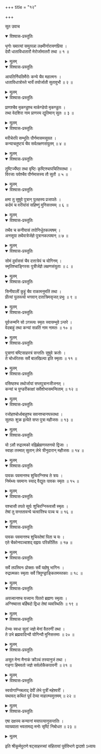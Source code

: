 +++
title = "१२"

+++

सूत उवाच  

<details open><summary>विश्वास-प्रस्तुतिः</summary>

भृगोः ख्यात्यां समुत्पन्ना लक्ष्मीर्नारायणप्रिया ।  
देवौ धाताविधातारौ मेरोर्जामातरौ तथा ॥ १ ॥
</details>

<details><summary>मूलम्</summary>

भृगोः ख्यात्यां समुत्पन्ना लक्ष्मीर्नारायणप्रिया ।  
देवौ धाताविधातारौ मेरोर्जामातरौ तथा ॥ १ ॥
</details>

<details open><summary>विश्वास-प्रस्तुतिः</summary>

आयतिर्नियतिर्मेरोः कन्ये चैव महात्मनः ।  
धाताविधात्रोस्ते भार्ये तयोर्जातौ सुतावुभौ ॥ २ ॥
</details>

<details><summary>मूलम्</summary>

आयतिर्नियतिर्मेरोः कन्ये चैव महात्मनः ।  
धाताविधात्रोस्ते भार्ये तयोर्जातौ सुतावुभौ ॥ २ ॥
</details>

<details open><summary>विश्वास-प्रस्तुतिः</summary>

प्राणश्चैव मृकण्डुश्च मार्कण्डेयो मृकण्डुतः ।  
तथा वेदशिरा नाम प्राणस्य द्युतिमान् सुतः ॥ ३ ॥
</details>

<details><summary>मूलम्</summary>

प्राणश्चैव मृकण्डुश्च मार्कण्डेयो मृकण्डुतः ।  
तथा वेदशिरा नाम प्राणस्य द्युतिमान् सुतः ॥ ३ ॥
</details>

<details open><summary>विश्वास-प्रस्तुतिः</summary>

मरीचेरपि सम्भूतिः पौर्णमासमसूयत ।  
कन्याचतुष्टयं चैव सर्वलक्षणसंयुतम् ॥ ४ ॥
</details>

<details><summary>मूलम्</summary>

मरीचेरपि सम्भूतिः पौर्णमासमसूयत ।  
कन्याचतुष्टयं चैव सर्वलक्षणसंयुतम् ॥ ४ ॥
</details>

<details open><summary>विश्वास-प्रस्तुतिः</summary>

तुष्टिर्ज्येष्ठा तथा वृष्टिः कृष्टिश्चापचितिस्तथा ।  
विरजाः पर्वश्चैव पौर्णमासस्य तौ सुतौ ॥ ५ ॥
</details>

<details><summary>मूलम्</summary>

तुष्टिर्ज्येष्ठा तथा वृष्टिः कृष्टिश्चापचितिस्तथा ।  
विरजाः पर्वश्चैव पौर्णमासस्य तौ सुतौ ॥ ५ ॥
</details>

<details open><summary>विश्वास-प्रस्तुतिः</summary>

क्षमा तु सुषुवे पुत्रान् पुलहस्य प्रजापतेः ।  
कर्दमं च वरीयांसं सहिष्णुं मुनिसत्तमम् ॥ ६ ॥
</details>

<details><summary>मूलम्</summary>

क्षमा तु सुषुवे पुत्रान् पुलहस्य प्रजापतेः ।  
कर्दमं च वरीयांसं सहिष्णुं मुनिसत्तमम् ॥ ६ ॥
</details>

<details open><summary>विश्वास-प्रस्तुतिः</summary>

तथैव च कनीयासं तपोनिर्धूतकल्पषम् ।  
अनसूया तथैवात्रेर्जज्ञे पुत्रानकल्पषान् ॥ ७ ॥
</details>

<details><summary>मूलम्</summary>

तथैव च कनीयासं तपोनिर्धूतकल्पषम् ।  
अनसूया तथैवात्रेर्जज्ञे पुत्रानकल्पषान् ॥ ७ ॥
</details>

<details open><summary>विश्वास-प्रस्तुतिः</summary>

सोमं दुर्वाससं चैव दत्तात्रेयं च योगिनम् ।  
स्मृतिश्चाङ्गिरसः पुत्रीर्जज्ञे लक्षणसंयुताः ॥ ८ ॥
</details>

<details><summary>मूलम्</summary>

सोमं दुर्वाससं चैव दत्तात्रेयं च योगिनम् ।  
स्मृतिश्चाङ्गिरसः पुत्रीर्जज्ञे लक्षणसंयुताः ॥ ८ ॥
</details>

<details open><summary>विश्वास-प्रस्तुतिः</summary>

सिनीवालीं कुहूं चैव राकामनुमतिं तथा ।  
प्रीत्यां पुलस्त्यो भगवान् दत्तात्रिमसृजत् प्रभुः ॥ ९ ॥
</details>

<details><summary>मूलम्</summary>

सिनीवालीं कुहूं चैव राकामनुमतिं तथा ।  
प्रीत्यां पुलस्त्यो भगवान् दत्तात्रिमसृजत् प्रभुः ॥ ९ ॥
</details>

<details open><summary>विश्वास-प्रस्तुतिः</summary>

पूर्वजन्मनि सो ऽगस्त्यः स्मृतः स्वायम्भुवे ऽन्तरे ।  
वेदबाहुं तथा कन्यां सन्नतिं नाम नामतः ॥ १० ॥
</details>

<details><summary>मूलम्</summary>

पूर्वजन्मनि सो ऽगस्त्यः स्मृतः स्वायम्भुवे ऽन्तरे ।  
वेदबाहुं तथा कन्यां सन्नतिं नाम नामतः ॥ १० ॥
</details>

<details open><summary>विश्वास-प्रस्तुतिः</summary>

पुत्राणां षष्टिसाहस्त्रं सन्ततिः सुषुवे क्रतोः ।  
ते चोर्ध्वरेतसः सर्वे बालखिल्या इति स्मृताः ॥ ११ ॥
</details>

<details><summary>मूलम्</summary>

पुत्राणां षष्टिसाहस्त्रं सन्ततिः सुषुवे क्रतोः ।  
ते चोर्ध्वरेतसः सर्वे बालखिल्या इति स्मृताः ॥ ११ ॥
</details>

<details open><summary>विश्वास-प्रस्तुतिः</summary>

वसिष्ठश्च तथोर्जायां सप्तपुत्रानजीजनत् ।  
कन्यां च पुण्डरीकाक्षां सर्वेशोभासमन्विताम् ॥ १२ ॥
</details>

<details><summary>मूलम्</summary>

वसिष्ठश्च तथोर्जायां सप्तपुत्रानजीजनत् ।  
कन्यां च पुण्डरीकाक्षां सर्वेशोभासमन्विताम् ॥ १२ ॥
</details>

<details open><summary>विश्वास-प्रस्तुतिः</summary>

रजोहश्चोर्ध्वबाहुश्च सवनश्चानघस्तथा ।  
सुतपाः शुक्र इत्येते सप्त पुत्रा महौजसः ॥ १३ ॥
</details>

<details><summary>मूलम्</summary>

रजोहश्चोर्ध्वबाहुश्च सवनश्चानघस्तथा ।  
सुतपाः शुक्र इत्येते सप्त पुत्रा महौजसः ॥ १३ ॥
</details>

<details open><summary>विश्वास-प्रस्तुतिः</summary>

यो ऽसौ रुद्रात्मको वह्निर्ब्रह्मणस्तनयो द्विजाः ।  
स्वाहा तस्मात् सुतान् लेभे त्रीनुदारान् महौजसः ॥ १४ ॥
</details>

<details><summary>मूलम्</summary>

यो ऽसौ रुद्रात्मको वह्निर्ब्रह्मणस्तनयो द्विजाः ।  
स्वाहा तस्मात् सुतान् लेभे त्रीनुदारान् महौजसः ॥ १४ ॥
</details>

<details open><summary>विश्वास-प्रस्तुतिः</summary>

पावकः पवमानश्च शुचिरग्निश्च ते त्रयः ।  
निर्मथ्यः पवमानः स्याद् वैद्युतः पावकः स्मृतः ॥ १५ ॥
</details>

<details><summary>मूलम्</summary>

पावकः पवमानश्च शुचिरग्निश्च ते त्रयः ।  
निर्मथ्यः पवमानः स्याद् वैद्युतः पावकः स्मृतः ॥ १५ ॥
</details>

<details open><summary>विश्वास-प्रस्तुतिः</summary>

यश्चासौ तपते सूर्यः शुचिरग्निस्त्वसौ स्मृतः ।  
तेषां तु सन्ततावन्ये चत्वारिंश्च पञ्च च ॥ १६ ॥
</details>

<details><summary>मूलम्</summary>

यश्चासौ तपते सूर्यः शुचिरग्निस्त्वसौ स्मृतः ।  
तेषां तु सन्ततावन्ये चत्वारिंश्च पञ्च च ॥ १६ ॥
</details>

<details open><summary>विश्वास-प्रस्तुतिः</summary>

पावकः पवमानश्च शुचिस्तेषां पिता च यः ।  
एते चैकोनपञ्चाशद् वह्नयः परिकीर्तितः ॥ १७ ॥
</details>

<details><summary>मूलम्</summary>

पावकः पवमानश्च शुचिस्तेषां पिता च यः ।  
एते चैकोनपञ्चाशद् वह्नयः परिकीर्तितः ॥ १७ ॥
</details>

<details open><summary>विश्वास-प्रस्तुतिः</summary>

सर्वे तपस्विनः प्रोक्ताः सर्वे यज्ञेषु भागिनः ।  
रुद्रात्मकाः स्मृताः सर्वे त्रिपुण्ड्राङ्कितमस्तकाः ॥ १८ ॥
</details>

<details><summary>मूलम्</summary>

सर्वे तपस्विनः प्रोक्ताः सर्वे यज्ञेषु भागिनः ।  
रुद्रात्मकाः स्मृताः सर्वे त्रिपुण्ड्राङ्कितमस्तकाः ॥ १८ ॥
</details>

<details open><summary>विश्वास-प्रस्तुतिः</summary>

अयज्वानश्च यज्वानः पितरो ब्रह्मणः स्मृताः ।  
अग्निष्वात्ता बर्हिषदो द्विधा तेषां व्यवस्थितिः ॥ १९ ॥
</details>

<details><summary>मूलम्</summary>

अयज्वानश्च यज्वानः पितरो ब्रह्मणः स्मृताः ।  
अग्निष्वात्ता बर्हिषदो द्विधा तेषां व्यवस्थितिः ॥ १९ ॥
</details>

<details open><summary>विश्वास-प्रस्तुतिः</summary>

तेभ्यः स्वधा सुतां जज्ञे मेनां वैतरणीं तथा ।  
ते उभे ब्रह्मवादिन्यौ योगिन्यौ मुनिसत्तमाः ॥ २० ॥
</details>

<details><summary>मूलम्</summary>

तेभ्यः स्वधा सुतां जज्ञे मेनां वैतरणीं तथा ।  
ते उभे ब्रह्मवादिन्यौ योगिन्यौ मुनिसत्तमाः ॥ २० ॥
</details>

<details open><summary>विश्वास-प्रस्तुतिः</summary>

असूत मेना मैनाकं क्रौञ्चं तस्यानुजं तथा ।  
गङ्गा हिमवतो जज्ञे सर्वलोकैकपावनी ॥ २१ ॥
</details>

<details><summary>मूलम्</summary>

असूत मेना मैनाकं क्रौञ्चं तस्यानुजं तथा ।  
गङ्गा हिमवतो जज्ञे सर्वलोकैकपावनी ॥ २१ ॥
</details>

<details open><summary>विश्वास-प्रस्तुतिः</summary>

स्वयोगाग्निबलाद् देवीं लेभे पुत्रीं महेश्वरीं ।  
यथावत् कथितं पूर्वं देव्या माहात्म्यमुत्तमम् ॥ २२ ॥
</details>

<details><summary>मूलम्</summary>

स्वयोगाग्निबलाद् देवीं लेभे पुत्रीं महेश्वरीं ।  
यथावत् कथितं पूर्वं देव्या माहात्म्यमुत्तमम् ॥ २२ ॥
</details>

<details open><summary>विश्वास-प्रस्तुतिः</summary>

एषा दक्षस्य कन्यानां मयापत्यानुसन्ततिः ।  
व्याख्याता भवतामद्य मनोः सृष्टिं निबोधत ॥ २३ ॥
</details>

<details><summary>मूलम्</summary>

एषा दक्षस्य कन्यानां मयापत्यानुसन्ततिः ।  
व्याख्याता भवतामद्य मनोः सृष्टिं निबोधत ॥ २३ ॥
</details>
    
इति श्रीकूर्मपुराणे षट्साहस्त्र्यां संहितायां पूर्वविभागे द्वादशो ऽध्यायः
